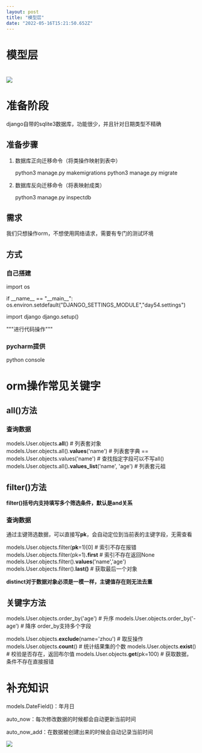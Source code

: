 ```yaml
---
layout: post
title: "模型层"
date: "2022-05-16T15:21:50.652Z"
---
```

模型层
===

![](https://img2022.cnblogs.com/blog/2795256/202205/2795256-20220516231637484-2111561220.png)
=============================================================================================

准备阶段
====

django自带的sqlite3数据库，功能很少，并且针对日期类型不精确

准备步骤
----

1.  数据库正向迁移命令（将类操作映射到表中）
    
    python3 manage.py makemigrations
    python3 manage.py migrate
    
2.  数据库反向迁移命令（将表映射成类）
    
    python3 manage.py inspectdb
    

需求
--

我们只想操作orm，不想使用网络请求，需要有专门的测试环境

方式
--

### 自己搭建

import os

if \_\_name\_\_ == "\_\_main\_\_":
                os.environ.setdefault("DJANGO\_SETTINGS\_MODULE","day54.settings")

import django
django.setup()

"""进行代码操作"""

### pycharm提供

python console

orm操作常见关键字
==========

all()方法
-------

### 查询数据

models.User.objects.**all**() # 列表套对象
models.User.objects.all().**values**('name') # 列表套字典
== models.User.objects.values('name') # 查找指定字段可以不写all()
models.User.objects.all()**.values\_list**('name', 'age') # 列表套元祖

filter()方法
----------

**filter()括号内支持填写多个筛选条件，默认是and关系**

### 查询数据

通过主键筛选数据，可以直接写**pk**，会自动定位到当前表的主键字段，无需查看

models.User.objects.filter(**pk**\=1)\[0\] # 索引不存在报错
models.User.objects.filter(pk=1)**.first** # 索引不存在返回None
models.User.objects.filter().**values**('name','age')
models.User.objects.filter().**last()** # 获取最后一个对象

**distinct对于数据对象必须是一模一样，主键值存在则无法去重**

关键字方法
-----

models.User.objects.order\_by('age') # 升序
models.User.objects.order\_by('\-age') # 降序
order\_by支持多个字段

models.User.objects.**exclude**(name\='zhou') # 取反操作
models.User.objects.**count**() # 统计结果集的个数
models.User.objects.**exist**() # 校验是否存在，返回布尔值
models.User.objects.**get**(pk=100) # 获取数据，条件不存在直接报错

补充知识
====

models.DateField()：年月日

auto\_now：每次修改数据的时候都会自动更新当前时间

auto\_now\_add：在数据被创建出来的时候会自动记录当前时间

![](https://img2022.cnblogs.com/blog/2795256/202205/2795256-20220516231618177-2014026161.png)